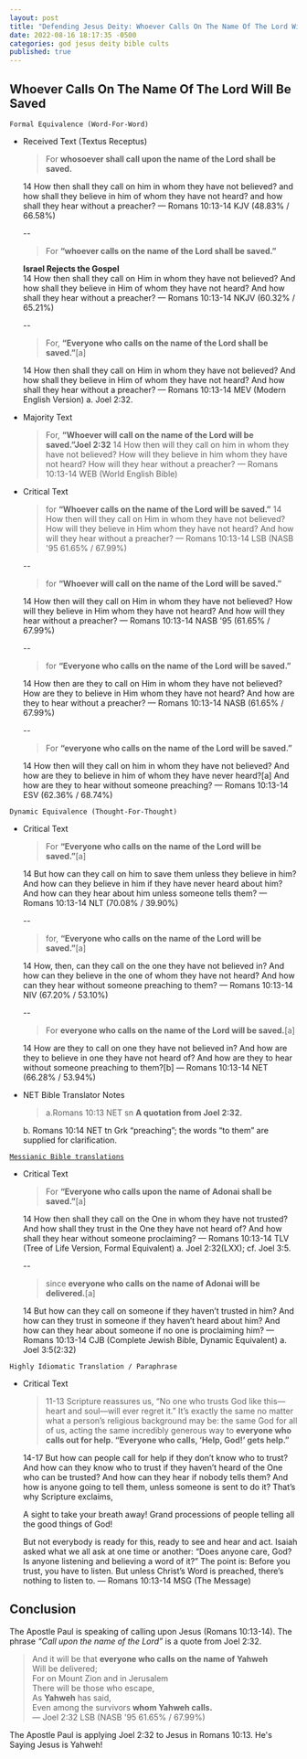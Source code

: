 ```yaml
---
layout: post
title: "Defending Jesus Deity: Whoever Calls On The Name Of The Lord Will Be Saved ✝️"
date: 2022-08-16 18:17:35 -0500
categories: god jesus deity bible cults
published: true
---
```


## Whoever Calls On The Name Of The Lord Will Be Saved

`Formal Equivalence (Word-For-Word)`
- Received Text (Textus Receptus)

    >  For **whosoever shall call upon the name of the Lord shall be saved.**
    >
    14 How then shall they call on him in whom they have not believed? and how shall they believe in him of whom they have not heard? and how shall they hear without a preacher? &mdash; Romans 10:13-14 KJV (48.83% / 66.58%)

    --

    > For **“whoever calls on the name of the Lord shall be saved.”**
    >
    **Israel Rejects the Gospel**<br>
    14 How then shall they call on Him in whom they have not believed? And how shall they believe in Him of whom they have not heard? And how shall they hear without a preacher? &mdash; Romans 10:13-14 NKJV (60.32% / 65.21%)

    --

    > For, **“Everyone who calls on the name of the Lord shall be saved.”**[a]
    >
    14 How then shall they call on Him in whom they have not believed? And how shall they believe in Him of whom they have not heard? And how shall they hear without a preacher? &mdash; Romans 10:13-14 MEV (Modern English Version) a. Joel 2:32.

- Majority Text

    > For, **“Whoever will call on the name of the Lord will be saved.”Joel 2:32** 14 How then will they call on him in whom they have not believed? How will they believe in him whom they have not heard? How will they hear without a preacher? &mdash; Romans 10:13-14 WEB (World English Bible)

- Critical Text

    > for **“Whoever calls on the name of the Lord will be saved.”**
    14 How then will they call on Him in whom they have not believed? How will they believe in Him whom they have not heard? And how will they hear without a preacher? &mdash; Romans 10:13-14 LSB (NASB '95 61.65% / 67.99%)

    --

    > for **“Whoever will call on the name of the Lord will be saved.”**
    >
    14 How then will they call on Him in whom they have not believed? How will they believe in Him whom they have not heard? And how will they hear without a preacher? &mdash; Romans 10:13-14 NASB '95 (61.65% / 67.99%)

    --

    > for **“Everyone who calls on the name of the Lord will be saved.”**
    >
    14 How then are they to call on Him in whom they have not believed? How are they to believe in Him whom they have not heard? And how are they to hear without a preacher? &mdash; Romans 10:13-14 NASB (61.65% / 67.99%)

    --

    > For **“everyone who calls on the name of the Lord will be saved.”**
    >
    14 How then will they call on him in whom they have not believed? And how are they to believe in him of whom they have never heard?[a] And how are they to hear without someone preaching? &mdash; Romans 10:13-14 ESV (62.36% / 68.74%)

`Dynamic Equivalence (Thought-For-Thought)`
- Critical Text

    > For **“Everyone who calls on the name of the Lord will be saved.”**[a]
    >
    14 But how can they call on him to save them unless they believe in him? And how can they believe in him if they have never heard about him? And how can they hear about him unless someone tells them? &mdash; Romans 10:13-14 NLT (70.08% / 39.90%)

    --

    > for, **“Everyone who calls on the name of the Lord will be saved.”**[a]
    >
    14 How, then, can they call on the one they have not believed in? And how can they believe in the one of whom they have not heard? And how can they hear without someone preaching to them? &mdash; Romans 10:13-14 NIV (67.20% / 53.10%)

    --

    > For **everyone who calls on the name of the Lord will be saved.**[a]
    >
    14 How are they to call on one they have not believed in? And how are they to believe in one they have not heard of? And how are they to hear without someone preaching to them?[b] &mdash; Romans 10:13-14 NET (66.28% / 53.94%)

- NET Bible Translator Notes
    
    > a.Romans 10:13 NET sn **A quotation from Joel 2:32.**
    >
    b. Romans 10:14 NET tn Grk “preaching”; the words “to them” are supplied for clarification.

[`Messianic Bible translations`](https://en.wikipedia.org/wiki/Messianic_Bible_translations)
- Critical Text
    > For **“Everyone who calls upon the name of Adonai shall be saved.”**[a]
    >
    14 How then shall they call on the One in whom they have not trusted? And how shall they trust in the One they have not heard of? And how shall they hear without someone proclaiming? &mdash; Romans 10:13-14 TLV (Tree of Life Version, Formal Equivalent) a. Joel 2:32(LXX); cf. Joel 3:5.

    --

    > since **everyone who calls on the name of Adonai will be delivered.**[a]
    >
    14 But how can they call on someone if they haven’t trusted in him? And how can they trust in someone if they haven’t heard about him? And how can they hear about someone if no one is proclaiming him? &mdash; Romans 10:13-14 CJB (Complete Jewish Bible, Dynamic Equivalent) a. Joel 3:5(2:32)

`Highly Idiomatic Translation / Paraphrase`
- Critical Text
    > 11-13 Scripture reassures us, “No one who trusts God like this—heart and soul—will ever regret it.” It’s exactly the same no matter what a person’s religious background may be: the same God for all of us, acting the same incredibly generous way to **everyone who calls out for help. “Everyone who calls, ‘Help, God!’ gets help.”**
    >
    14-17 But how can people call for help if they don’t know who to trust? And how can they know who to trust if they haven’t heard of the One who can be trusted? And how can they hear if nobody tells them? And how is anyone going to tell them, unless someone is sent to do it? That’s why Scripture exclaims,
    >
    A sight to take your breath away!
    Grand processions of people
        telling all the good things of God!
    >
    But not everybody is ready for this, ready to see and hear and act. Isaiah asked what we all ask at one time or another: “Does anyone care, God? Is anyone listening and believing a word of it?” The point is: Before you trust, you have to listen. But unless Christ’s Word is preached, there’s nothing to listen to. &mdash; Romans 10:13-14 MSG (The Message)

## Conclusion

The Apostle Paul is speaking of calling upon Jesus (Romans 10:13-14). The phrase *“Call upon the name of the Lord”* is a quote from Joel 2:32.

> And it will be that **everyone who calls on the name of Yahweh**<br>
Will be delivered;<br>
For on Mount Zion and in Jerusalem<br>
There will be those who escape,<br>
As **Yahweh** has said,<br>
Even among the survivors **whom Yahweh calls.**<br> &mdash; Joel 2:32 LSB (NASB '95 61.65% / 67.99%)

The Apostle Paul is applying Joel 2:32 to Jesus in Romans 10:13. He's Saying Jesus is Yahweh!

<script>
	var refTagger = {
		settings: {
			bibleVersion: 'ESV'
		}
	}; 

	(function(d, t) {
		var n=d.querySelector('[nonce]');
		refTagger.settings.nonce = n && (n.nonce||n.getAttribute('nonce'));
		var g = d.createElement(t), s = d.getElementsByTagName(t)[0];
		g.src = 'https://api.reftagger.com/v2/RefTagger.js';
		g.nonce = refTagger.settings.nonce;
		s.parentNode.insertBefore(g, s);
	}(document, 'script'));
</script>